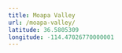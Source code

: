 ```yaml
---
title: Moapa Valley
url: /moapa-valley/
latitude: 36.5805309
longitude: -114.47026770000001
---
```

